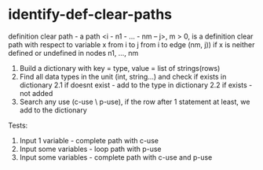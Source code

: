 # identify-def-clear-paths

definition clear path - a path <i - n1 - … - nm – j>, m > 0, is a definition clear path with respect to variable x
from i to j
from i to edge (nm, j))
if x is neither defined or undefined in nodes n1, …, nm

1. Build a dictionary with key = type, value = list of strings(rows)
2. Find all data types in the unit (int, string...) and check if exists in dictionary
  2.1 if doesnt exist - add to the type in dictionary
  2.2 if exists - not added
3. Search any use (c-use \ p-use), if the row after 1 statement at least, we add to the dictionary

Tests:
1. Input 1 variable - complete path with c-use
2. Input some variables - loop path with p-use
3. Input some variables - complete path with c-use and p-use
